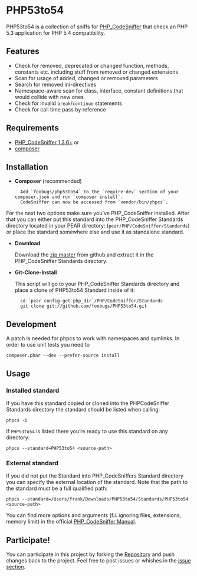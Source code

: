 PHP53to54
===============================================================================
PHP53to54 is a collection of sniffs for [PHP_CodeSniffer](http://pear.php.net/PHP_CodeSniffer) that check an PHP 5.3 application for PHP 5.4 compatibility.

Features
--------

* Check for removed, deprecated or changed function, methods, constants etc. including stuff from removed or changed extensions
* Scan for usage of added, changed or removed parameters
* Search for removed ini-directives
* Namespace-aware scan for class, interface, constant definitions that would collide with new ones
* Check for invalid `break`/`continue` statements
* Check for call time pass by reference

Requirements
------------

* [PHP_CodeSniffer 1.3.6+](http://pear.php.net/PHP_CodeSniffer)
or
* [composer](http://getcomposer.org/doc/00-intro.md#installation-nix)

Installation
------------


* **Composer** (recommended)

        Add `foobugs/php53to54` to the `require-dev` section of your composer.json and run `composer install`.
        CodeSniffer can now be accessed from `vendor/bin/phpcs`.

For the next two options make sure you’ve PHP_CodeSniffer installed. After that you can either put this standard into the PHP_CodeSniffer Standards directory located in your PEAR directory: (`pear/PHP/CodeSniffer/Standards`) or place the standard somewhere else and use it as standalone standard.

* **Download**
	
	Download the [zip master](https://github.com/foobugs/PHP53to54/zipball/master) from github and extract it in the PHP_CodeSniffer Standards directory.

* **Git-Clone-Install**

	This script will go to your PHP_CodeSniffer Standards directory and place
	a clone of PHP53to54 Standard inside of it:

		cd `pear config-get php_dir`/PHP/CodeSniffer/Standards
		git clone git://github.com/foobugs/PHP53to54.git

Development
-----------

A patch is needed for phpcs to work with namespaces and symlinks. In order to use unit tests you need to

    composer.phar --dev --prefer-source install

Usage
-----

### Installed standard

If you have this standard copied or cloned into the PHPCodeSniffer Standards directory the standard should be listed when calling:

	phpcs -i

If `PHP53to54` is listed there you’re ready to use this standard on any directory:

	phpcs --standard=PHP53to54 <source-path>

### External standard
	
If you did not put the Standard into PHP_CodeSniffers Standard directory you can specify the external location of the standard. Note that the path to the standard must be a full qualified path:

	phpcs --standard=/Users/frank/Downloads/PHP53to54/Standards/PHP53to54 <source-path>

You can find more options and arguments (f.i. ignoring files, extensions, memory limit) in the official [PHP_CodeSniffer Manual](http://pear.php.net/manual/en/package.php.php-codesniffer.php).


Participate!
------------
You can participate in this project by forking the [Repository](https://github.com/foobugs/PHP53to54) and push changes back to the project. Feel free to post issues or whishes in the [issue section](https://github.com/foobugs/PHP53to54/issues).

